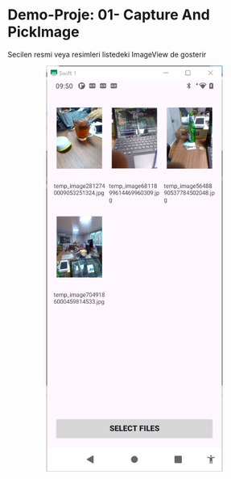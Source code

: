 # Demo-Proje:  01- Capture And PickImage

Secilen resmi veya resimleri listedeki ImageView de gosterir




<p align="center">
  <img src="https://github.com/kaplanerkan/Demo-Projeler/blob/main/01-%20CaptureAndPickImageAndroid/screenshot.png" width="350" title="hover text">
 
</p>
